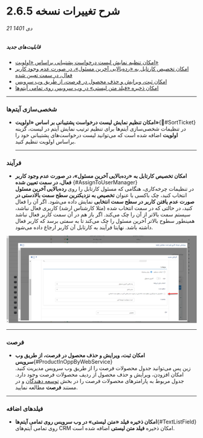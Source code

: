 #  شرح تغییرات نسخه 2.6.5

###### 21 دی 1401
##### قابلیت‌های جدید
- [امکان تنظیم نمایش لیست درخواست پشتیبانی براساس «اولویت»](#ُSortTicket)
- [امکان تخصیص کارتابل به «رده‌بالایی آخرین مسئول»، در صورت عدم وجود کاربر فعال، در سمت تعیین شده](#AssignToUserManager)
- [امکان ثبت، ویرایش و حذف محصول در فرصت، از طریق وب سرویس](#ProductInOppByWebService)
- [امکان ذخیره «فیلد متن لیستی» در وب سرویس روی تمامی آیتم‌ها](#TextListField)

****
### شخصی‌سازی آیتم‌ها
- **امکان تنظیم نمایش لیست درخواست پشتیبانی بر اساس «اولویت»**{#ُSortTicket}<br>
  در تنظیمات شخصی‌سازی آیتم‌ها برای تنظیم ترتیب نمایش آیتم در لیست، گزینه **اولویت** اضافه شده است که می‌توانید لیست درخواست‌های پشتیبانی خود را براساس اولویت تنظیم کنید.
  *****
### فرآیند
- **امکان تخصیص کارتابل به «رده‌بالایی آخرین مسئول»، در صورت عدم وجود کاربر فعال، در سمت تعیین شده** {#AssignToUserManager}<br>
   در تنظیمات چرخه‌کاری، هنگامی که مسئول کارتابل را روی **رده‌بالایی آخرین مسئول** انتخاب کنید، چک باکسی با عنوان **تخصیص به نزدیکترین سطح سمت بالادستی در صورت عدم یافتن کاربر در سطح سمت انتخابی** نمایش داده‌ می‌شود. اگر آن را فعال کنید، در حالتی که در سمت انتخاب شده (مثلا کارشناس ارشد) کاربری فعال نباشد، سیستم سمت بالاتر از آن را چک می‌کند. اگر باز هم در آن سمت کاربر فعال نباشد همینطور سطوح بالاتر آخرین مسئول را چک می‌کند تا به سمتی برسد که کاربر فعال داشته باشد. نهایتا فرآیند به کارتابل آن کاربر ارجاع داده می‌شود.  

![تخصیص به مدیر آخرین مسئول](./Images/assign-cartabl-to-last-user-manager.png)
****
### فرصت
- **امکان ثبت، ویرایش و حذف محصول در فرصت، از طریق وب سرویس**{#ProductInOppByWebService}<br>
   زین پس می‌توانید جدول محصولات فرصت را از طریق وب سرویس مدیریت کنید. امکان افزودن، ویرایش و حذف محصول از ردیف محصولات فرصت وجود دارد. جدول مربوط به پارامترهای محصولات فرصت را در بخش [توسعه دهندگان](https://developer.payamgostar.com/soap-docs/) و در مستند **فرصت** مطالعه نمایید.
****
### فیلدهای اضافه
- **امکان ذخیره فیلد «متن لیستی» در وب سرویس روی تمامی آیتم‌ها**{#TextListField}<br>
   روی تمامی آیتم‌های CRM امکان ذخیره **فیلد متن لیستی** اضافه شده است. 

